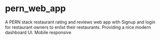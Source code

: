 # pern_web_app
A PERN stack restaurant rating and reviews web app with Signup and login for restaurant owners to enlist their restaurants. Providing a nice modern dashboard UI. Mobile responsive
